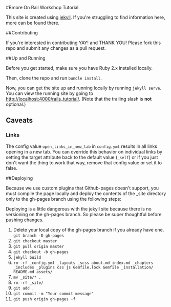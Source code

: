 #Bmore On Rail Workshop Tutorial

This site is created using [jekyll](https://jekyllrb.com/). If you're struggling to find information here, more can be found there.

##Contributing

If you're interested in contributing YAY! and THANK YOU! Please fork this repo and submit any changes as a pull request. 

##Up and Running

Before you get started, make sure you have Ruby 2.x installed locally.

Then, clone the repo and run `bundle install`.

Now, you can get the site up and running locally by running `jekyll serve`. You can view the running site by going to [http://localhost:4000/rails_tutorial/](http://localhost:4000/rails_tutorial/). (Note that the trailing slash is **not** optional.)

## Caveats

### Links
The config value `open_links_in_new_tab` in `config.yml` results in all links opening in a new tab. You can override this behavior on individual links by setting the target attribute back to the default value (`_self`) or if you just don't want the thing to work that way, remove that config value or set it to false.

##Deploying

Because we use custom plugins that Github-pages doesn't support, you must compile the page locally and deploy the contents of the _site directory only to the gh-pages branch using the following steps: 

Deploying is a little dangerous with the jekyll site because there is no versioning on the gh-pages branch. So please be super thoughtful before pushing changes. 

1. Delete your local copy of the gh-pages branch if you already have one. `git branch -D gh-pages`
1. `git checkout master`
1. `git pull origin master`
1. `git checkout -b gh-pages`
1. `jekyll build`
1. `rm -rf _config.yml _layouts _scss about.md index.md _chapters _includes _plugins css js Gemfile.lock Gemfile _installation/ README.md assets/`
1. `mv _site/* .`
1. `rm -rf _site/`
1. `git add .`
1. `git commit -m "Your commit message"`
1. `git push origin gh-pages -f`
